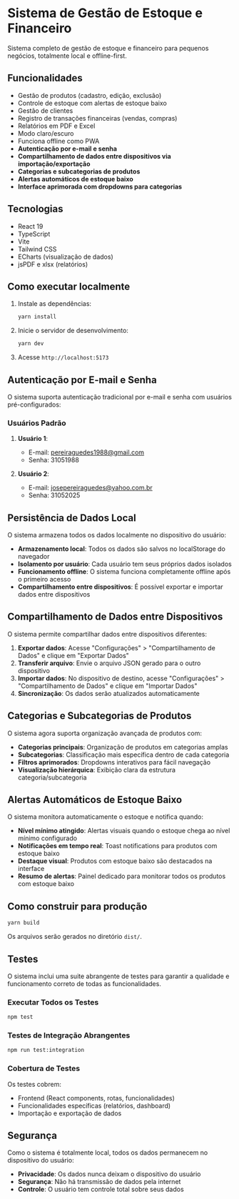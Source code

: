 # Sistema de Gestão de Estoque e Financeiro

Sistema completo de gestão de estoque e financeiro para pequenos negócios, totalmente local e offline-first.

## Funcionalidades

- Gestão de produtos (cadastro, edição, exclusão)
- Controle de estoque com alertas de estoque baixo
- Gestão de clientes
- Registro de transações financeiras (vendas, compras)
- Relatórios em PDF e Excel
- Modo claro/escuro
- Funciona offline como PWA
- **Autenticação por e-mail e senha**
- **Compartilhamento de dados entre dispositivos via importação/exportação**
- **Categorias e subcategorias de produtos**
- **Alertas automáticos de estoque baixo**
- **Interface aprimorada com dropdowns para categorias**

## Tecnologias

- React 19
- TypeScript
- Vite
- Tailwind CSS
- ECharts (visualização de dados)
- jsPDF e xlsx (relatórios)

## Como executar localmente

1. Instale as dependências:
   ```bash
   yarn install
   ```

2. Inicie o servidor de desenvolvimento:
   ```bash
   yarn dev
   ```

3. Acesse `http://localhost:5173`

## Autenticação por E-mail e Senha

O sistema suporta autenticação tradicional por e-mail e senha com usuários pré-configurados:

### Usuários Padrão

1. **Usuário 1**:
   - E-mail: pereiraguedes1988@gmail.com
   - Senha: 31051988

2. **Usuário 2**:
   - E-mail: josepereiraguedes@yahoo.com.br
   - Senha: 31052025

## Persistência de Dados Local

O sistema armazena todos os dados localmente no dispositivo do usuário:

- **Armazenamento local**: Todos os dados são salvos no localStorage do navegador
- **Isolamento por usuário**: Cada usuário tem seus próprios dados isolados
- **Funcionamento offline**: O sistema funciona completamente offline após o primeiro acesso
- **Compartilhamento entre dispositivos**: É possível exportar e importar dados entre dispositivos

## Compartilhamento de Dados entre Dispositivos

O sistema permite compartilhar dados entre dispositivos diferentes:

1. **Exportar dados**: Acesse "Configurações" > "Compartilhamento de Dados" e clique em "Exportar Dados"
2. **Transferir arquivo**: Envie o arquivo JSON gerado para o outro dispositivo
3. **Importar dados**: No dispositivo de destino, acesse "Configurações" > "Compartilhamento de Dados" e clique em "Importar Dados"
4. **Sincronização**: Os dados serão atualizados automaticamente

## Categorias e Subcategorias de Produtos

O sistema agora suporta organização avançada de produtos com:

- **Categorias principais**: Organização de produtos em categorias amplas
- **Subcategorias**: Classificação mais específica dentro de cada categoria
- **Filtros aprimorados**: Dropdowns interativos para fácil navegação
- **Visualização hierárquica**: Exibição clara da estrutura categoria/subcategoria

## Alertas Automáticos de Estoque Baixo

O sistema monitora automaticamente o estoque e notifica quando:

- **Nível mínimo atingido**: Alertas visuais quando o estoque chega ao nível mínimo configurado
- **Notificações em tempo real**: Toast notifications para produtos com estoque baixo
- **Destaque visual**: Produtos com estoque baixo são destacados na interface
- **Resumo de alertas**: Painel dedicado para monitorar todos os produtos com estoque baixo

## Como construir para produção

```bash
yarn build
```

Os arquivos serão gerados no diretório `dist/`.

## Testes

O sistema inclui uma suite abrangente de testes para garantir a qualidade e funcionamento correto de todas as funcionalidades.

### Executar Todos os Testes

```bash
npm test
```

### Testes de Integração Abrangentes

```bash
npm run test:integration
```

### Cobertura de Testes

Os testes cobrem:
- Frontend (React components, rotas, funcionalidades)
- Funcionalidades específicas (relatórios, dashboard)
- Importação e exportação de dados

## Segurança

Como o sistema é totalmente local, todos os dados permanecem no dispositivo do usuário:

- **Privacidade**: Os dados nunca deixam o dispositivo do usuário
- **Segurança**: Não há transmissão de dados pela internet
- **Controle**: O usuário tem controle total sobre seus dados